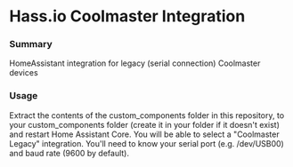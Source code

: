 # Hass.io Coolmaster Integration

### Summary

HomeAssistant integration for legacy (serial connection) Coolmaster devices

### Usage 

Extract the contents of the custom_components folder in this repository, to your custom_components folder (create it in your <config> folder if it doesn't exist) and restart Home Assistant Core.  You will be able to select a "Coolmaster Legacy" integration.  You'll need to know your serial port (e.g. /dev/USB00) and baud rate (9600 by default).
